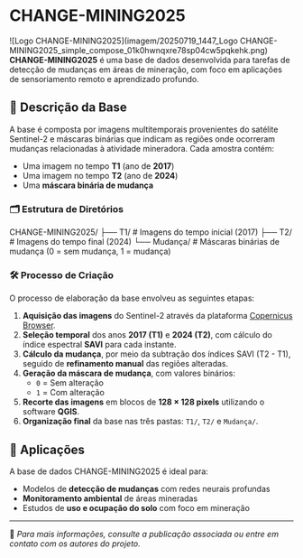 # CHANGE-MINING2025

![Logo CHANGE-MINING2025](imagem/20250719_1447_Logo CHANGE-MINING2025_simple_compose_01k0hwnqxre78sp04cw5pqkehk.png)
**CHANGE-MINING2025** é uma base de dados desenvolvida para tarefas de detecção de mudanças em áreas de mineração, com foco em aplicações de sensoriamento remoto e aprendizado profundo.

## 📂 Descrição da Base

A base é composta por imagens multitemporais provenientes do satélite Sentinel-2 e máscaras binárias que indicam as regiões onde ocorreram mudanças relacionadas à atividade mineradora. Cada amostra contém:

- Uma imagem no tempo **T1** (ano de **2017**)
- Uma imagem no tempo **T2** (ano de **2024**)
- Uma **máscara binária de mudança**

### 🗂️ Estrutura de Diretórios

CHANGE-MINING2025/
├── T1/ # Imagens do tempo inicial (2017)
├── T2/ # Imagens do tempo final (2024)
└── Mudança/ # Máscaras binárias de mudança (0 = sem mudança, 1 = mudança)


### 🛠️ Processo de Criação

O processo de elaboração da base envolveu as seguintes etapas:

1. **Aquisição das imagens** do Sentinel-2 através da plataforma [Copernicus Browser](https://browser.dataspace.copernicus.eu/).
2. **Seleção temporal** dos anos **2017 (T1)** e **2024 (T2)**, com cálculo do índice espectral **SAVI** para cada instante.
3. **Cálculo da mudança**, por meio da subtração dos índices SAVI (T2 - T1), seguido de **refinamento manual** das regiões alteradas.
4. **Geração da máscara de mudança**, com valores binários:
   - `0` = Sem alteração
   - `1` = Com alteração
5. **Recorte das imagens** em blocos de **128 × 128 pixels** utilizando o software **QGIS**.
6. **Organização final** da base nas três pastas: `T1/`, `T2/` e `Mudança/`.

## 🚀 Aplicações

A base de dados CHANGE-MINING2025 é ideal para:

- Modelos de **detecção de mudanças** com redes neurais profundas
- **Monitoramento ambiental** de áreas mineradas
- Estudos de **uso e ocupação do solo** com foco em mineração

---

📌 *Para mais informações, consulte a publicação associada ou entre em contato com os autores do projeto.*
